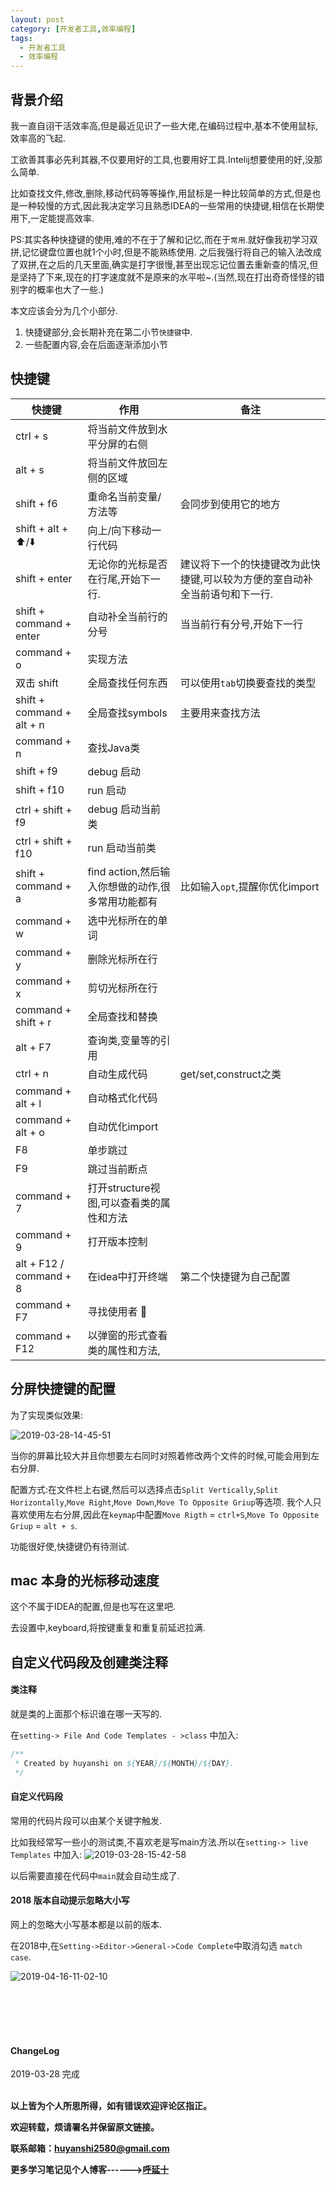 ```yaml
---
layout: post
category: [开发者工具,效率编程]
tags:
  - 开发者工具
  - 效率编程
---
```


## 背景介绍

我一直自诩干活效率高,但是最近见识了一些大佬,在编码过程中,基本不使用鼠标,效率高的飞起.

工欲善其事必先利其器,不仅要用好的工具,也要用好工具.Intelij想要使用的好,没那么简单.

比如查找文件,修改,删除,移动代码等等操作,用鼠标是一种比较简单的方式,但是也是一种较慢的方式,因此我决定学习且熟悉IDEA的一些常用的快捷键,相信在长期使用下,一定能提高效率.

PS:其实各种快捷键的使用,难的不在于了解和记忆,而在于`常用`.就好像我初学习双拼,记忆键盘位置也就1个小时,但是不能熟练使用. 之后我强行将自己的输入法改成了双拼,在之后的几天里面,确实是打字很慢,甚至出现忘记位置去重新查的情况,但是坚持了下来,现在的打字速度就不是原来的水平啦~.(当然,现在打出奇奇怪怪的错别字的概率也大了一些.)

本文应该会分为几个小部分.
1. 快捷键部分,会长期补充在第二小节`快捷键`中.
2. 一些配置内容,会在后面逐渐添加小节

## 快捷键

快捷键 | 作用 | 备注
---   | --- | ---
ctrl + s | 将当前文件放到水平分屏的右侧 | 
alt + s | 将当前文件放回左侧的区域 | 
shift + f6 | 重命名当前变量/方法等 | 会同步到使用它的地方
shift + alt + ⬆️/⬇️ | 向上/向下移动一行代码  |
shift + enter | 无论你的光标是否在行尾,开始下一行. | 建议将下一个的快捷键改为此快捷键,可以较为方便的室自动补全当前语句和下一行.
shift + command + enter | 自动补全当前行的分号 | 当当前行有分号,开始下一行
command + o | 实现方法 | 
双击 shift | 全局查找任何东西 | 可以使用`tab`切换要查找的类型
shift + command + alt + n | 全局查找symbols | 主要用来查找方法
command + n | 查找Java类 |
shift + f9 | debug 启动 |
shift + f10 | run 启动 | 
ctrl + shift + f9 | debug 启动当前类|
ctrl + shift + f10 | run 启动当前类 | 
shift + command + a | find action,然后输入你想做的动作,很多常用功能都有 |  比如输入`opt`,提醒你优化import
command + w | 选中光标所在的单词
command + y | 删除光标所在行
command + x | 剪切光标所在行
command + shift + r | 全局查找和替换
alt + F7 | 查询类,变量等的引用
ctrl + n | 自动生成代码 | get/set,construct之类
command + alt + l | 自动格式化代码 |
command + alt + o | 自动优化import | 
F8 | 单步跳过 | 
F9 | 跳过当前断点
command + 7 | 打开structure视图,可以查看类的属性和方法
command + 9 | 打开版本控制
alt + F12 / command + 8 | 在idea中打开终端 | 第二个快捷键为自己配置
command + F7 | 寻找使用者 
command + F12 | 以弹窗的形式查看类的属性和方法,


## 分屏快捷键的配置

为了实现类似效果:

![2019-03-28-14-45-51](http://img.couplecoders.tech/2019-03-28-14-45-51.png)

当你的屏幕比较大并且你想要左右同时对照着修改两个文件的时候,可能会用到左右分屏.

配置方式:在文件栏上右键,然后可以选择点击`Split Vertically`,`Split Horizontally`,`Move Right`,`Move Down`,`Move To Opposite Griup`等选项. 我个人只喜欢使用左右分屏,因此在`keymap`中配置`Move Rigth` = `ctrl+S`,`Move To Opposite Griup` = `alt + s`.

功能很好使,快捷键仍有待测试.

## mac 本身的光标移动速度

这个不属于IDEA的配置,但是也写在这里吧.

去设置中,keyboard,将按键重复和重复前延迟拉满.

## 自定义代码段及创建类注释

#### 类注释

就是类的上面那个标识谁在哪一天写的.

在`setting-> File And Code Templates - >class` 中加入:

```java
/**
 * Created by huyanshi on ${YEAR}/${MONTH}/${DAY}.
 */
```

#### 自定义代码段

常用的代码片段可以由某个关键字触发.

比如我经常写一些小的测试类,不喜欢老是写main方法.所以在`setting-> live Templates` 中加入:
![2019-03-28-15-42-58](http://img.couplecoders.tech/2019-03-28-15-42-58.png)

以后需要直接在代码中`main`就会自动生成了.

#### 2018 版本自动提示忽略大小写

网上的忽略大小写基本都是以前的版本.

在2018中,在`Setting->Editor->General->Code Complete`中取消勾选 `match case`.

![2019-04-16-11-02-10](http://img.couplecoders.tech/2019-04-16-11-02-10.png)


<br>
<br>
<br>
<br>
<h4>ChangeLog</h4>
2019-03-28      完成
<br>
<br>


**以上皆为个人所思所得，如有错误欢迎评论区指正。**

**欢迎转载，烦请署名并保留原文链接。**

**联系邮箱：huyanshi2580@gmail.com**

**更多学习笔记见个人博客------><a href="{{ site.baseurl }}/">呼延十</a>**
